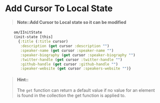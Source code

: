 # Add Cursor To Local State


> #### Note::Add Cursor to Local state so it can be modified


<!--sec data-title="Reveal answer..." data-id="answer001" data-collapse=true ces-->

```clj
    om/IInitState
    (init-state [this]
      {:title (:title cursor)
       :description (get cursor :description "")
       :speaker-name (get cursor :speaker-name "")
       :speaker-biography (get cursor :speaker-biography "")
       :twitter-handle (get cursor :twitter-handle "")
       :github-handle (get cursor :github-handle "")
       :speaker-website (get cursor :speakers-website "")}
```
<!--endsec-->


> #### Hint::
> The `get` function can return a default value if no value for an element is found in the collection the get function is applied to.

